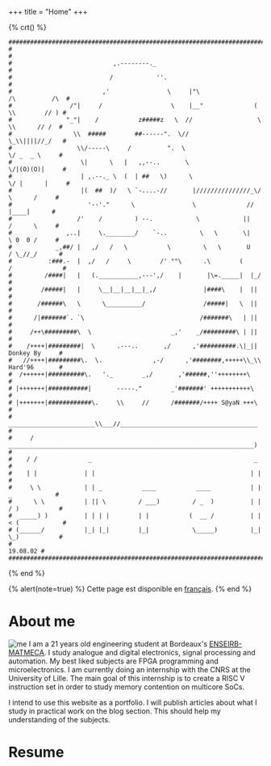 +++
 title = "Home"
+++

{% crt() %}
```
######################################################################################
#                                                                                    # 
#                            ,.--------._                                            #
#                           /            ''.                                         #
#                         ,'                \     |"\                /\          /\  #
#                /"|     /                   \    |__"              ( \\        // ) #
#               "_"|    /           z#####z   \  //                  \ \\      // /  #
#                 \\  #####        ##------".  \//                    \_\\||||//_/   #
#                  \\/-----\     /          ".  \                      \/ _  _ \     #
#                   \|      \   |   ,,--..       \                    \/|(O)(O)|     #
#                   | ,.--._ \  (  | ##   \)      \                  \/ |      |     #
#                   |(  ##  )/   \ `-....-//       |///////////////_\/  \      /     #
#                     '--'."      \                \              //     |____|      #
#                  /'    /         ) --.            \            ||     /      \     #
#               ,..|     \.________/    `-..         \   \       \|     \ 0  0 /     #
#            _,##/ |   ,/   /   \           \         \   \       U    / \_//_/      #
#          :###.-  |  ,/   /     \        /' ""\      .\        (     /              #
#         /####|   |   (.___________,---',/    |       |\=._____|  |_/               #
#        /#####|   |     \__|__|__|__|_,/             |####\    |  ||                #
#       /######\   \      \__________/                /#####|   \  ||                #
#      /|#######`. `\                                /#######\   | ||                #
#     /++\#########\  \                      _,'    _/#########\ | ||                #
#    /++++|#########|  \      .---..       ,/      ,'##########.\|_||  Donkey By     #
#   //++++|#########\.  \.              ,-/      ,'########,+++++\\_\\ Hard'96       #
#  /++++++|##########\.   '._        _,/       ,'######,''++++++++\                  #
# |+++++++|###########|       -----."        _'#######' +++++++++++\                 #
# |+++++++|############\.     \\     //      /#######/++++ S@yaN +++\                #
#      ________________________\\___//______________________________________         #
#     / ____________________________________________________________________)        #
#    / /              _                                             _                #
#    | |             | |                                           | |               #
#     \ \            | | _           ____           ____           | |  _            #
#      \ \           | || \         / ___)         / _  )          | | / )           #
#  _____) )          | | | |        | |           (  __ /          | |< (            #
# (______/           |_| |_|        |_|            \_____)         |_| \_)           #
#                                                                           19.08.02 #
######################################################################################
```
{% end %}


{% alert(note=true) %}
Cette page est disponible en [français](/fr).
{% end %}


About me
===

![me](https://media.licdn.com/dms/image/v2/C4D03AQFygv1no9vyBQ/profile-displayphoto-shrink_200_200/profile-displayphoto-shrink_200_200/0/1647881504368?e=1730332800&v=beta&t=F2FjNnNSfCbUZ1ktMs1kHILFWluEX8rnZOvilDLCRE4#end#no-hover)
I am a 21 years old engineering student at Bordeaux's [ENSEIRB-MATMECA](https://www.bordeaux-inp.fr/en). I study analogue and digital electronics, signal processing and automation. My best liked subjects are FPGA programming and microelectronics. I am currently doing an internship with the CNRS at the University of Lille. The main goal of this internship is to create a RISC V instruction set in order to study memory contention on multicore SoCs.


I intend to use this website as a portfolio. I will publish articles about what I study in practical work on the blog section. This should help my understanding of the subjects.

Resume
==


